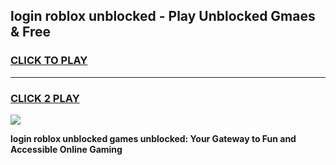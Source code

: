 
## login roblox unblocked - Play Unblocked Gmaes & Free
<h3>
<a href="https://news.freeplayer.one?title=login_roblox_unblocked&ref=23F">CLICK TO PLAY</a></h3>
<hr>

<h3>
<a href="https://news.freeplayer.one?title=login_roblox_unblocked&ref=23F">CLICK 2 PLAY</a>
  
</h3>

<a href="https://news.freeplayer.one?title=login_roblox_unblocked&ref=23F/"><img src="https://clearcache.store/games.png"></a>


**login roblox unblocked games unblocked: Your Gateway to Fun and Accessible Online Gaming**

